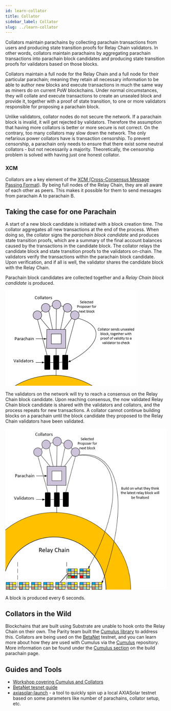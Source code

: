 ```yaml
---
id: learn-collator
title: Collator
sidebar_label: Collator
slug: ../learn-collator
---
```


Collators maintain parachains by collecting parachain transactions from users and producing state
transition proofs for Relay Chain validators. In other words, collators maintain parachains by
aggregating parachain transactions into parachain block candidates and producing state transition
proofs for validators based on those blocks.

Collators maintain a full node for the Relay Chain and a full node for their particular parachain;
meaning they retain all necessary information to be able to author new blocks and execute
transactions in much the same way as miners do on current PoW blockchains. Under normal
circumstances, they will collate and execute transactions to create an unsealed block and provide
it, together with a proof of state transition, to one or more validators responsible for proposing a
parachain block.

Unlike validators, collator nodes do not secure the network. If a parachain block is invalid, it
will get rejected by validators. Therefore the assumption that having more collators is better or
more secure is not correct. On the contrary, too many collators may slow down the network. The only
nefarious power collators have is transaction censorship. To prevent censorship, a parachain only
needs to ensure that there exist some neutral collators - but not necessarily a majority. Theoretically,
the censorship problem is solved with having just one honest collator.

### XCM

Collators are a key element of the
[XCM (Cross-Consensus Message Passing Format)](learn-cross-consensus.md).
By being full nodes of the Relay Chain, they are all aware of each other as peers. This makes it possible
for them to send messages from parachain A to parachain B.

## Taking the case for one Parachain

A start of a new block candidate is initiated with a block creation time. The collator aggregates all new transactions at the end of the process. When doing so, the collator signs the _parachain block candidate_ and produces state transition proofs, which are a summary of the final account balances caused by the transactions in the candidate block. The collator relays the candidate block and state transition proofs to the validators
on-chain. The validators verify the transactions within the parachain block candidate. Upon verification, and if
all is well, the validator shares the candidate block with the Relay Chain.

Parachain block candidates are collected together and a _Relay Chain block candidate_ is produced.

![parachain candidate block diagram](../assets/axiasolar-consensus-example-1.png)

The validators on the network will try to reach a consensus on the Relay Chain block candidate. Upon reaching consensus, the now validated Relay Chain block candidate is shared with the validators and collators, and the process repeats for new transactions. A collator cannot continue building blocks on a parachain until the block candidate they proposed to the Relay Chain validators have been validated.

![relay chain candidate block diagram](../assets/axiasolar-consensus-example-2.png)

A block is produced every 6 seconds.

## Collators in the Wild

Blockchains that are built using Substrate are unable to hook onto the Relay Chain on their own.
The Parity team built the [Cumulus library](https://github.com/paritytech/cumulus/) to address this.
Collators are being used on the [BetaNet](../build/build-parachains.md##testing-a-parachains:-betanet-testnet) testnet, and you can learn more
about how they are used with Cumulus via the [Cumulus](https://github.com/paritytech/cumulus/)
repository. More information can be found under the [Cumulus section](../build/build-parachains.md###cumulus) on
the build parachain page.

## Guides and Tools

- [Workshop covering Cumulus and Collators](https://substrate.dev/cumulus-workshop/)
- [BetaNet tesnet guide](../build/build-parachains.md##testing-a-parachains:-betanet-testnet)
- [axiasolar-launch](https://github.com/shawntabrizi/axiasolar-launch) - a tool to quickly spin up a
  local AXIASolar testnet based on some parameters like number of parachains, collator setup, etc.
